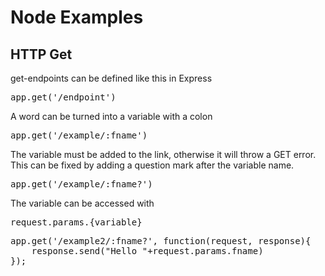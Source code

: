 # Node Examples

## HTTP Get

get-endpoints can be defined like this in Express
<pre>
app.get('/endpoint')
</pre>

A word can be turned into a variable with a colon
<pre>
app.get('/example/:fname')
</pre>

The variable must be added to the link, otherwise it will throw a GET error.
This can be fixed by adding a question mark after the variable name.
<pre>
app.get('/example/:fname?')
</pre>

The variable can be accessed with <pre>request.params.{variable}</pre>
<pre>
app.get('/example2/:fname?', function(request, response){
    response.send("Hello "+request.params.fname)
});
</pre>